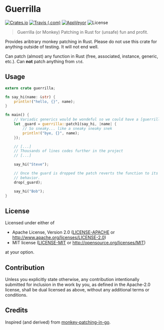 # Guerrilla
[![Crates.io](https://img.shields.io/crates/v/guerrilla.svg?style=popout-square)](https://crates.io/crates/guerrilla)
[![Travis (.com)](https://img.shields.io/travis/com/mehcode/guerrilla.svg?label=Travis%20CI&style=flat-square)](https://travis-ci.com/mehcode/guerrilla)
[![AppVeyor](https://img.shields.io/appveyor/ci/mehcode/guerrilla.svg?label=AppVeyor&style=flat-square)](https://ci.appveyor.com/project/mehcode/guerrilla)
![License](https://img.shields.io/crates/l/guerrilla.svg?style=popout-square)
> Guerrilla (or Monkey) Patching in Rust for (unsafe) fun and profit.

Provides aribtrary monkey patching in Rust. Please do not use this crate for anything outside of testing.
It will not end well.

Can patch (almost) any function in Rust (free, associated, instance, generic, etc.). Can **not** patch anything from `std`.

## Usage

```rust
extern crate guerrilla;

fn say_hi(name: &str) {
    println!("hello, {}", name);
}

fn main() {
    // Variadic generics would be wondeful so we could have a [guerrilla::patch]
    let _guard = guerrilla::patch1(say_hi, |name| {
        // So sneaky... like a sneaky sneaky snek
        println!("bye, {}", name);
    });

    // [...]
    // Thousands of lines codes further in the project
    // [...]

    say_hi("Steve");

    // Once the guard is dropped the patch reverts the function to its original
    // behavior.
    drop(_guard);

    say_hi("Bob");
}
```

## License

Licensed under either of

 * Apache License, Version 2.0
   ([LICENSE-APACHE](LICENSE-APACHE) or http://www.apache.org/licenses/LICENSE-2.0)
 * MIT license
   ([LICENSE-MIT](LICENSE-MIT) or http://opensource.org/licenses/MIT)

at your option.

## Contribution

Unless you explicitly state otherwise, any contribution intentionally submitted
for inclusion in the work by you, as defined in the Apache-2.0 license, shall be
dual licensed as above, without any additional terms or conditions.

## Credits

Inspired (and derived) from [monkey-patching-in-go](https://bou.ke/blog/monkey-patching-in-go/).
